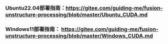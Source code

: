 ### Ubuntu22.04部署指南：https://gitee.com/guiding-me/fusion-unstructure-processing/blob/master/Ubuntu_CUDA.md

### Windows11部署指南： https://gitee.com/guiding-me/fusion-unstructure-processing/blob/master/Windows_CUDA.md

    